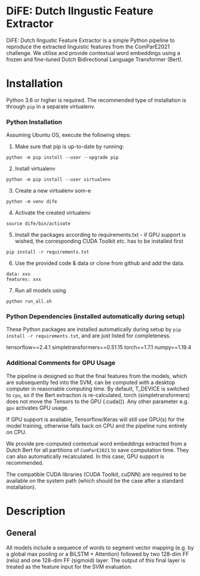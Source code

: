 # DiFE: Dutch lIngustic Feature Extractor
DiFE: Dutch lIngustic Feature Extractor is a simple Python pipeline to reproduce the extracted linguistic features from the ComParE2021 challenge. We utilise and provide contextual word embeddings using a frozen and fine-tuned Dutch Bidirectional Language Transformer (Bert).

# Installation

Python 3.6 or higher is required. The recommended type of installation is through `pip` in a separate virtualenv. 

### Python Installation

Assuming Ubuntu OS, execute the following steps:

1. Make sure that pip is up-to-date by running:
```
python -m pip install --user --upgrade pip
```
2. Install virtualenv
```
python -m pip install --user virtualenv
```
3. Create a new virtualenv som-e
```
python -m venv dife
```
4. Activate the created virtualenv
```
source dife/bin/activate
```
5. Install the packages according to requirements.txt - if GPU support is wished, the corresponding CUDA Toolkit etc. has to be installed first
```
pip install -r requirements.txt
```
6. Use the provided code & data or clone from github and add the data. 
```
data: xxx
features: xxx
```
7. Run all models using
```
python run_all.sh
```

### Python Dependencies (installed automatically during setup)
These Python packages are installed automatically during setup by `pip install -r requirements.txt`, and are just listed for completeness.

tensorflow==2.4.1
simpletransformers==0.51.15
torch==1.7.1
numpy==1.19.4

### Additional Comments for GPU Usage

The pipeline is designed so that the final features from the models, which are subsequently fed into the SVM, can be computed with a desktop computer in reasonable computing time. By default, T_DEVICE is switched to `cpu`, so if the Bert extraction is re-calculated, torch (simpletransformers) does not move the Tensors to the GPU (.cuda()). Any other parameter e.g. `gpu` activates GPU usage. 

If GPU support is available, Tensorflow/Keras will still use GPU(s) for the model training, otherwise falls back on CPU and the pipeline runs entirely on CPU.

We provide pre-computed contextual word embeddings extracted from a Dutch Bert for all partitions of `ComParE2021` to save computation time. They can also automatically recalculated. In this case, GPU support is recommended.

The compatible CUDA libraries (CUDA Toolkit, cuDNN) are required to be available on the system path (which should be the case after a standard installation). 

# Description

## General
All models include a sequence of words to segment vector mapping (e.g. by a global max pooling or a BiLSTM + Attention) followed by two 128-dim FF (relu) and one 128-dim FF (sigmoid) layer. The output of this final layer is treated as the feature input for the SVM evaluation. 
